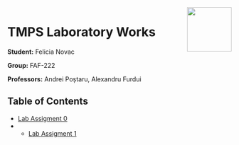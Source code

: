 <img align="right" width="100"  src="https://utm.md/wp-content/uploads/2022/03/utm-logo.svg">

# TMPS Laboratory Works

**Student:** Felicia Novac

**Group:** FAF-222

**Professors:** Andrei Poștaru, Alexandru Furdui

## Table of Contents
- [Lab Assigment 0](src/Laboratory_0/laboratory_0.md)
- - [Lab Assigment 1](src/Laboratory_1/laboratory_1.md)

